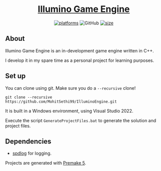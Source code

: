 <h1 align="center" style="border-bottom: none;">
  <a href="https://github.com/MohitSethi99/IlluminoEngine/">Illumino Game Engine</a>
</h1>

<p align="center">
  <a href=""><img alt="platforms" src="https://img.shields.io/badge/platform-Windows-blue?style=flat-square"/></a>
  <img alt="GitHub" src="https://img.shields.io/github/license/MohitSethi99/IlluminoEngine?color=blue&style=flat-square">
  <a href=""><img alt="size" src="https://img.shields.io/github/repo-size/MohitSethi99/IlluminoEngine?style=flat-square"/></a>
  <br/>
</p>

## About

Illumino Game Engine is an in-development game engine written in C++.

I develop it in my spare time as a personal project for learning purposes.

## Set up

You can clone using git. Make sure you do a ```--recursive``` clone!

```git clone --recursive https://github.com/MohitSethi99/IlluminoEngine.git```

It is built in a Windows environment, using Visual Studio 2022. 

Execute the script `GenerateProjectFiles.bat` 
to generate the solution and project files.

## Dependencies

  - [spdlog](https://github.com/gabime/spdlog) for logging.

Projects are generated with [Premake 5](https://github.com/premake/premake-core/releases).

